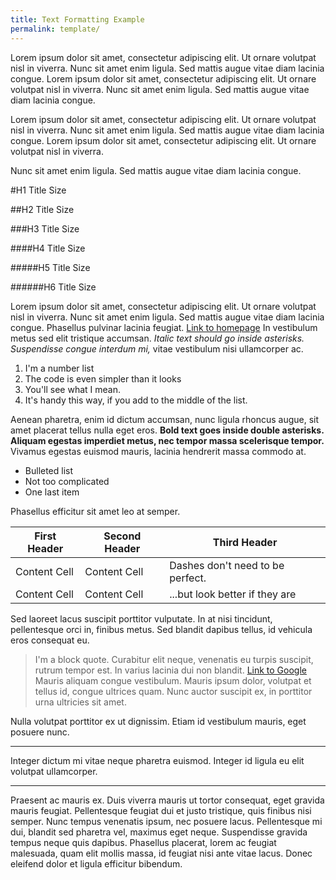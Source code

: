 ```yaml
---
title: Text Formatting Example
permalink: template/
---
```


Lorem ipsum dolor sit amet, consectetur adipiscing elit. Ut ornare volutpat nisl in viverra. Nunc sit amet enim ligula. Sed mattis augue vitae diam lacinia congue. Lorem ipsum dolor sit amet, consectetur adipiscing elit. Ut ornare volutpat nisl in viverra. Nunc sit amet enim ligula. Sed mattis augue vitae diam lacinia congue.

Lorem ipsum dolor sit amet, consectetur adipiscing elit. Ut ornare volutpat nisl in viverra. Nunc sit amet enim ligula. Sed mattis augue vitae diam lacinia congue. Lorem ipsum dolor sit amet, consectetur adipiscing elit. Ut ornare volutpat nisl in viverra.

Nunc sit amet enim ligula. Sed mattis augue vitae diam lacinia congue.

#H1 Title Size

##H2 Title Size

###H3 Title Size

####H4 Title Size

#####H5 Title Size

######H6 Title Size

Lorem ipsum dolor sit amet, consectetur adipiscing elit. Ut ornare volutpat nisl in viverra. Nunc sit amet enim ligula. Sed mattis augue vitae diam lacinia congue. Phasellus pulvinar lacinia feugiat. [Link to homepage](/) In vestibulum metus sed elit tristique accumsan. *Italic text should go inside asterisks. Suspendisse congue interdum mi,* vitae vestibulum nisi ullamcorper ac.

1. I'm a number list
1. The code is even simpler than it looks
1. You'll see what I mean.
1. It's handy this way, if you add to the middle of the list.

Aenean pharetra, enim id dictum accumsan, nunc ligula rhoncus augue, sit amet placerat tellus nulla eget eros. **Bold text goes inside double asterisks. Aliquam egestas imperdiet metus, nec tempor massa scelerisque tempor.** Vivamus egestas euismod mauris, lacinia hendrerit massa commodo at.

- Bulleted list
- Not too complicated
- One last item

Phasellus efficitur sit amet leo at semper.

First Header  | Second Header| Third Header
------------- | -------------|---
Content Cell  | Content Cell|Dashes don't need to be perfect.
Content Cell  | Content Cell|...but look better if they are

Sed laoreet lacus suscipit porttitor vulputate. In at nisi tincidunt, pellentesque orci in, finibus metus. Sed blandit dapibus tellus, id vehicula eros consequat eu.

> I'm a block quote. Curabitur elit neque, venenatis eu turpis suscipit, rutrum tempor est. In varius lacinia dui non blandit. [Link to Google](http//www.google.com) Mauris aliquam congue vestibulum. Mauris ipsum dolor, volutpat et tellus id, congue ultrices quam. Nunc auctor suscipit ex, in porttitor urna ultricies sit amet.

Nulla volutpat porttitor ex ut dignissim. Etiam id vestibulum mauris, eget posuere nunc.

***

Integer dictum mi vitae neque pharetra euismod. Integer id ligula eu elit volutpat ullamcorper.

***

Praesent ac mauris ex. Duis viverra mauris ut tortor consequat, eget gravida mauris feugiat. Pellentesque feugiat dui et justo tristique, quis finibus nisi semper. Nunc tempus venenatis ipsum, nec posuere lacus. Pellentesque mi dui, blandit sed pharetra vel, maximus eget neque. Suspendisse gravida tempus neque quis
dapibus. Phasellus placerat, lorem ac feugiat malesuada, quam elit mollis massa, id feugiat nisi ante vitae lacus. Donec eleifend dolor et ligula efficitur bibendum.
